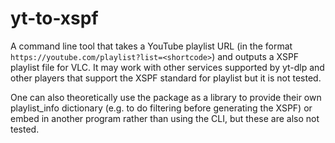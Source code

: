 # yt-to-xspf
A command line tool that takes a YouTube playlist URL (in the format
`https://youtube.com/playlist?list=<shortcode>`) and outputs a XSPF playlist
file for VLC. It may work with other services supported by yt-dlp and other players
that support the XSPF standard for playlist but it is not tested.

One can also theoretically use the package as a library to provide their own 
playlist_info dictionary (e.g. to do filtering before generating the XSPF) or embed
in another program rather than using the CLI, but these are also not tested.